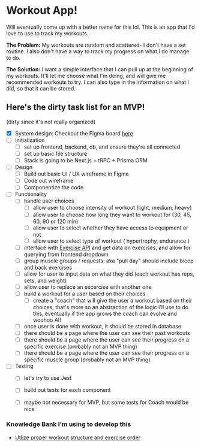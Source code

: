 # Workout App! 
Will eventually come up with a better name for this lol. This is an app that I'd love to use to track my workouts. 

**The Problem:** My workouts are random and scattered- I don't have a set routine. I also don't have a way to track my progress on what I do manage to do. 

**The Solution:** I want a simple interface that I can pull up at the beginning of my workouts. It'll let me choose what I'm doing, and will give me recommended workouts to try. I can also type in the information on what I did, so that it can be stored.

## Here's the dirty task list for an MVP!
(dirty since it's not really organized)
- [x] System design: Checkout the Figma board [here](https://www.figma.com/file/l9aY9IuyPcvyllklZaKl8T/Workout-App-System-Design?type=whiteboard&node-id=0%3A1&t=hweT5HwSWKRYeiS0-1)
- [ ] Initialization
  -  [ ] set up frontend, backend, db, and ensure they're all connected
  -  [ ] set up basic file structure
  -  [ ] Stack is going to be Next.js + tRPC + Prisma ORM
- [ ] Design
  - [ ] Build out basic UI / UX wireframe in Figma
  - [ ] Code out wireframe 
  - [ ] Componentize the code
- [ ] Functionality
  - [ ] handle user choices 
    - [ ] allow user to choose intensity of workout (light, medium, heavy)
    - [ ] allow user to choose how long they want to workout for (30, 45, 60, 90 or 120 min)
    - [ ] allow user to select whether they have access to equipment or not
    - [ ] allow user to select type of workout ( hypertrophy, endurance )
  - [ ] interface with [Exercise API](https://api-ninjas.com/api/exercises) and get data on exercises, and allow for querying from frontend dropdown
  - [ ] group muscle groups / requests: aka "pull day" should include bicep and back exercises 
  - [ ] allow for user to input data on what they did (each workout has reps, sets, and weight)
  - [ ] allow user to replace an excercise with another one
  - [ ] build a workout for a user based on their choices 
    - [ ] create a "coach" that will give the user a workout based on their choices, that's more so an abstraction of the logic i'll use to do this, eventually if the app grows the coach can evolve and woohoo AI!
  - [ ] once user is done with workout, it should be stored in database 
  - [ ] there should be a page where the user can see their past workouts
  - [ ] there should be a page where the user can see their progress on a specific exercise (probably not an MVP thing)
  - [ ] there should be a page where the user can see their progress on a specific muscle group (probably not an MVP thing)

- [ ] Testing
  -  [ ] let's try to use Jest
  -  [ ] build out tests for each component 
  -  [ ] maybe not necessary for MVP, but some tests for Coach would be nice


### Knowledge Bank I'm using to develop this
* [Utlize proper workout structure and exercise order](https://us.humankinetics.com/blogs/excerpt/utilize-proper-workout-structure-and-exercise-order#:~:text=The%20order%20of%20exercises%20within,should%20dictate%20the%20exercise%20order.)

